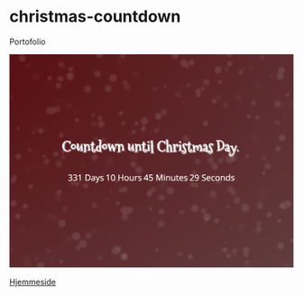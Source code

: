 # christmas-countdown
Portofolio

![Thumbnail for my project, Christmas-countdown!](https://github.com/JHErholt/christmas-countdown/blob/main/christmas-countdown_thumbnail.webp?raw=true)

[Hjemmeside](https://christmas-erholt1.netlify.app/)
